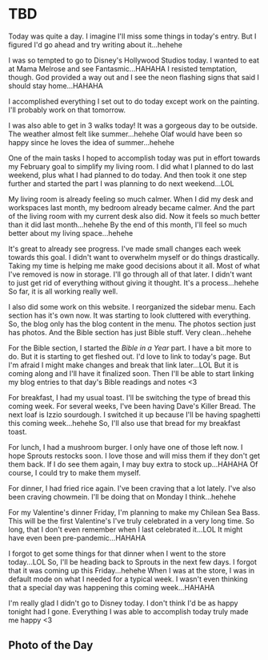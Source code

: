 # TBD

Today was quite a day. I imagine I'll miss some things in today's entry. But I figured I'd go ahead and try writing about it...hehehe

I was so tempted to go to Disney's Hollywood Studios today. I wanted to eat at Mama Melrose and see Fantasmic...HAHAHA I resisted temptation, though. God provided a way out and I see the neon flashing signs that said I should stay home...HAHAHA

I accomplished everything I set out to do today except work on the painting. I'll probably work on that tomorrow.

I was also able to get in 3 walks today! It was a gorgeous day to be outside. The weather almost felt like summer...hehehe Olaf would have been so happy since he loves the idea of summer...hehehe

One of the main tasks I hoped to accomplish today was put in effort towards my February goal to simplify my living room. I did what I planned to do last weekend, plus what I had planned to do today. And then took it one step further and started the part I was planning to do next weekend...LOL

My living room is already feeling so much calmer. When I did my desk and workspaces last month, my bedroom already became calmer. And the part of the living room with my current desk also did. Now it feels so much better than it did last month...hehehe By the end of this month, I'll feel so much better about my living space...hehehe

It's great to already see progress. I've made small changes each week towards this goal. I didn't want to overwhelm myself or do things drastically. Taking my time is helping me make good decisions about it all. Most of what I've removed is now in storage. I'll go through all of that later. I didn't want to just get rid of everything without giving it thought. It's a process...hehehe So far, it is all working really well.

I also did some work on this website. I reorganized the sidebar menu. Each section has it's own now. It was starting to look cluttered with everything. So, the blog only has the blog content in the menu. The photos section just has photos. And the Bible section has just Bible stuff. Very clean...hehehe

For the Bible section, I started the *Bible in a Year* part. I have a bit more to do. But it is starting to get fleshed out. I'd love to link to today's page. But I'm afraid I might make changes and break that link later...LOL But it is coming along and I'll have it finalized soon. Then I'll be able to start linking my blog entries to that day's Bible readings and notes <3

For breakfast, I had my usual toast. I'll be switching the type of bread this coming week. For several weeks, I've been having Dave's Killer Bread. The next loaf is Izzio sourdough. I switched it up because I'll be having spaghetti this coming week...hehehe So, I'll also use that bread for my breakfast toast.

For lunch, I had a mushroom burger. I only have one of those left now. I hope Sprouts restocks soon. I love those and will miss them if they don't get them back. If I do see them again, I may buy extra to stock up...HAHAHA Of course, I could try to make them myself.

For dinner, I had fried rice again. I've been craving that a lot lately. I've also been craving chowmein. I'll be doing that on Monday I think...hehehe

For my Valentine's dinner Friday, I'm planning to make my Chilean Sea Bass. This will be the first Valentine's I've truly celebrated in a very long time. So long, that I don't even remember when I last celebrated it...LOL It might have even been pre-pandemic...HAHAHA

I forgot to get some things for that dinner when I went to the store today...LOL So, I'll be heading back to Sprouts in the next few days. I forgot that it was coming up this Friday...hehehe When I was at the store, I was in default mode on what I needed for a typical week. I wasn't even thinking that a special day was happening this coming week...HAHAHA

I'm really glad I didn't go to Disney today. I don't think I'd be as happy tonight had I gone. Everything I was able to accomplish today truly made me happy <3

## Photo of the Day

<!--@include: @/photos/photo-a-day/2025/02/08.md{3,}-->